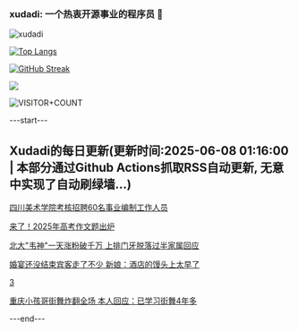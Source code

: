 ### xudadi: 一个热衷开源事业的程序员 👋

![xudadi](https://github-readme-stats-git-masterorgs-github-readme-stats-team.vercel.app/api?username=xudadi)

[![Top Langs](https://github-readme-stats.vercel.app/api/top-langs/?username=xudadi)](https://github.com/anuraghazra/github-readme-stats)

[![GitHub Streak](https://streak-stats.demolab.com?user=xudadi&locale=zh_Hans)](https://git.io/streak-stats)

![](https://raw.githubusercontent.com/xudadi/xudadi/main/assets/github-contribution-grid-snake.svg)

![VISITOR+COUNT](https://komarev.com/ghpvc/?username=xudadi&label=VISITOR+COUNT)


---start---

## Xudadi的每日更新(更新时间:2025-06-08 01:16:00 | 本部分通过Github Actions抓取RSS自动更新, 无意中实现了自动刷绿墙...)

[四川美术学院考核招聘60名事业编制工作人员](https://www.gongkaoleida.com/article/2438257)

[来了！2025年高考作文题出炉](https://m.163.com/news/article/K1ERL48I0001899O.html)

[北大"韦神"一天涨粉破千万 上排门牙脱落过半家属回应](https://m.163.com/news/article/K1EIVU450534P59R.html)

[婚宴还没结束宾客走了不少 新娘：酒店的馒头上太早了](https://m.163.com/news/article/K1EFT5A70534P59R.html)

[3](https://m.163.com/touch/news/sub/domestic)

[重庆小孩哥街舞炸翻全场 本人回应：已学习街舞4年多](https://m.163.com/news/article/K1DFVK880514D3UH.html)

---end---

